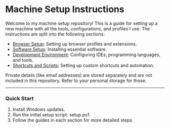# Machine Setup Instructions

Welcome to my machine setup repository! This is a guide for setting up a new machine with all the tools, configurations, and profiles I use. The instructions are split into the following sections:

- [Browser Setup](browser-setup.md): Setting up browser profiles and extensions.
- [Software Setup](software-setup.md): Installing essential software.
- [Development Environment](dev-environment.md): Configuring IDEs, programming languages, and tools.
- [Shortcuts and Scripts](shortcuts.md): Setting up custom shortcuts and automation.

Private details (like email addresses) are stored separately and are not included in this repository. Refer to your personal storage for those.

---

### Quick Start
1. Install Windows updates.
2. Run the initial setup script: setup.ps1.
3. Follow the guides in each section for more detailed steps.
